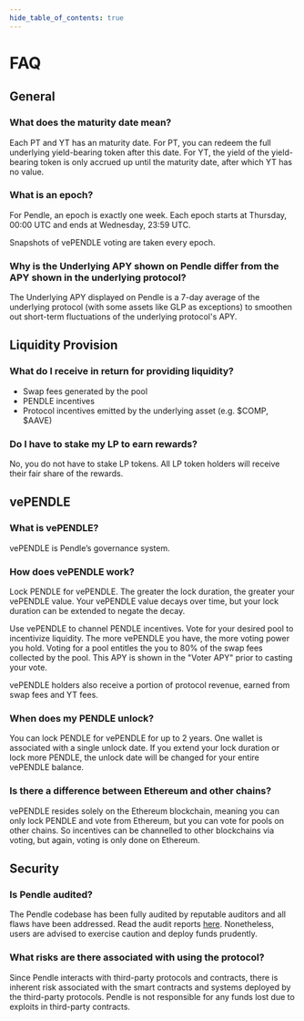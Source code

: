 ```yaml
---
hide_table_of_contents: true
---
```


# FAQ

## General

### What does the maturity date mean?

Each PT and YT has an maturity date. For PT, you can redeem the full underlying yield-bearing token after this date. For YT, the yield of the yield-bearing token is only accrued up until the maturity date, after which YT has no value.

### What is an epoch?

For Pendle, an epoch is exactly one week. Each epoch starts at Thursday, 00:00 UTC and ends at Wednesday, 23:59 UTC.

Snapshots of vePENDLE voting are taken every epoch.

### Why is the Underlying APY shown on Pendle differ from the APY shown in the underlying protocol?

The Underlying APY displayed on Pendle is a 7-day average of the underlying protocol (with some assets like GLP as exceptions) to smoothen out short-term fluctuations of the underlying protocol's APY.

## Liquidity Provision

### What do I receive in return for providing liquidity?

* Swap fees generated by the pool
* PENDLE incentives
* Protocol incentives emitted by the underlying asset (e.g. $COMP, $AAVE)

### Do I have to stake my LP to earn rewards?

No, you do not have to stake LP tokens. All LP token holders will receive their fair share of the rewards.

## vePENDLE

### What is vePENDLE?

vePENDLE is Pendle’s governance system. 

### How does vePENDLE work?

Lock PENDLE for vePENDLE. The greater the lock duration, the greater your vePENDLE value. Your vePENDLE value decays over time, but your lock duration can be extended to negate the decay.

Use vePENDLE to channel PENDLE incentives. Vote for your desired pool to incentivize liquidity. The more vePENDLE you have, the more voting power you hold. Voting for a pool entitles the you to 80% of the swap fees collected by the pool. This APY is shown in the "Voter APY" prior to casting your vote.

vePENDLE holders also receive a portion of protocol revenue, earned from swap fees and YT fees.

### When does my PENDLE unlock?

You can lock PENDLE for vePENDLE for up to 2 years. One wallet is associated with a single unlock date. If you extend your lock duration or lock more PENDLE, the unlock date will be changed for your entire vePENDLE balance.

### Is there a difference between Ethereum and other chains?

vePENDLE resides solely on the Ethereum blockchain, meaning you can only lock PENDLE and vote from Ethereum, but you can vote for pools on other chains. So incentives can be channelled to other blockchains via voting, but again, voting is only done on Ethereum.

## Security

### Is Pendle audited?

The Pendle codebase has been fully audited by reputable auditors and all flaws have been addressed. Read the audit reports [here](https://github.com/pendle-finance/pendle-core-v2-public/tree/main/audits). Nonetheless, users are advised to exercise caution and deploy funds prudently.

### What risks are there associated with using the protocol?

Since Pendle interacts with third-party protocols and contracts, there is inherent risk associated with the smart contracts and systems deployed by the third-party protocols. Pendle is not responsible for any funds lost due to exploits in third-party contracts.
